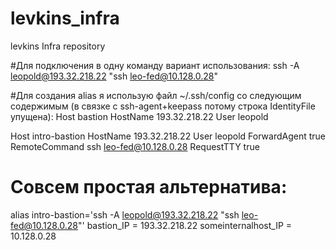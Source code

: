 # levkins_infra
levkins Infra repository

#Для подключения в одну команду вариант использования:
ssh -A leopold@193.32.218.22 "ssh leo-fed@10.128.0.28"

#Для создания alias я использую файл ~/.ssh/config со следующим содержимым (в связке с ssh-agent+keepass потому строка IdentityFile упущена):
Host bastion
HostName 193.32.218.22
User leopold

Host intro-bastion
HostName 193.32.218.22
User leopold
ForwardAgent true
RemoteCommand ssh leo-fed@10.128.0.28
RequestTTY true

# Совсем простая альтернатива:
alias intro-bastion='ssh -A leopold@193.32.218.22 "ssh leo-fed@10.128.0.28"'
bastion_IP = 193.32.218.22
someinternalhost_IP = 10.128.0.28
